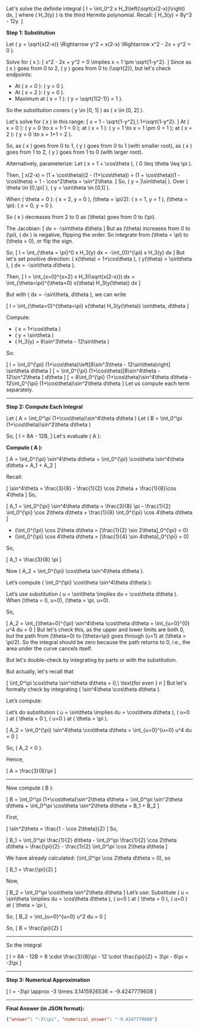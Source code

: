 Let's solve the definite integral
\[
I = \int_0^2 x H_3\left(\sqrt{x(2-x)}\right) dx,
\]
where \( H_3(y) \) is the third Hermite polynomial. Recall:
\[
H_3(y) = 8y^3 - 12y.
\]

**Step 1: Substitution**

Let \( y = \sqrt{x(2-x)} \Rightarrow y^2 = x(2-x) \Rightarrow x^2 - 2x + y^2 = 0 \).

Solve for \( x \):
\[
x^2 - 2x + y^2 = 0 \implies x = 1 \pm \sqrt{1-y^2}.
\]
Since as \( x \) goes from 0 to 2, \( y \) goes from 0 to \(\sqrt{2}\), but let's check endpoints:

- At \( x = 0 \): \( y = 0 \).
- At \( x = 2 \): \( y = 0 \).
- Maximum at \( x = 1 \): \( y = \sqrt{1(2-1)} = 1 \).

So the substitution covers \( y \in [0, 1] \) as \( x \in [0, 2] \).

Let's solve for \( x \) in this range:
\[
x = 1 - \sqrt{1-y^2},\ 1+\sqrt{1-y^2}.
\]
At \( x = 0 \): \( y = 0 \to x = 1-1 = 0 \); at \( x = 1 \): \( y = 1 \to x = 1 \pm 0 = 1 \); at \( x = 2 \): \( y = 0 \to x = 1+1 = 2 \).

So, as \( x \) goes from 0 to 1, \( y \) goes from 0 to 1 (with smaller root), as \( x \) goes from 1 to 2, \( y \) goes from 1 to 0 (with larger root).

Alternatively, parameterize:
Let \( x = 1 + \cos\theta \), \( 0 \leq \theta \leq \pi \).

Then,
\[
x(2-x) = (1 + \cos\theta)(2 - (1+\cos\theta)) = (1 + \cos\theta)(1 - \cos\theta) = 1 - \cos^2\theta = \sin^2\theta.
\]
So, \( y = |\sin\theta| \). Over \( \theta \in [0,\pi] \), \( y = \sin\theta \in [0,1] \).

When \( \theta = 0 \): \( x = 2, y = 0 \), \(\theta = \pi/2\): \( x = 1, y = 1 \), \(\theta = \pi\): \( x = 0, y = 0 \).

So \( x \) decreases from 2 to 0 as \(\theta\) goes from 0 to \(\pi\).

The Jacobian:
\[
dx = -\sin\theta d\theta
\]
But as \(\theta\) increases from 0 to \(\pi\), \( dx \) is negative, flipping the order. So integrate from \(\theta = \pi\) to \(\theta = 0\), or flip the sign.

So,
\[
I = \int_{\theta = \pi}^0 x H_3(y) dx = -\int_{0}^{\pi} x H_3(y) dx
\]
But let's set positive direction: \( x(\theta) = 1+\cos\theta \), \( y(\theta) = \sin\theta \), \( dx = -\sin\theta d\theta \).

Then,
\[
I = \int_{x=0}^{x=2} x H_3(\sqrt{x(2-x)}) dx = \int_{\theta=\pi}^{\theta=0} x(\theta) H_3(y(\theta)) dx
\]

But with \( dx = -\sin\theta\, d\theta \), we can write

\[
I = \int_{\theta=0}^{\theta=\pi} x(\theta) H_3(y(\theta)) \sin\theta\, d\theta
\]

Compute:
- \( x = 1+\cos\theta \)
- \( y = \sin\theta \)
- \( H_3(y) = 8\sin^3\theta - 12\sin\theta \)

So:

\[
I = \int_0^{\pi} (1+\cos\theta)\left[8\sin^3\theta - 12\sin\theta\right] \sin\theta d\theta
\]
\[
= \int_0^{\pi} (1+\cos\theta)[8\sin^4\theta - 12\sin^2\theta ] d\theta
\]
\[
= 8\int_0^{\pi} (1+\cos\theta)\sin^4\theta d\theta - 12\int_0^{\pi} (1+\cos\theta)\sin^2\theta d\theta
\]
Let us compute each term separately.

---

**Step 2: Compute Each Integral**

Let \( A = \int_0^\pi (1+\cos\theta)\sin^4\theta d\theta \)
Let \( B = \int_0^\pi (1+\cos\theta)\sin^2\theta d\theta \)

So,
\[
I = 8A - 12B,
\]
Let's evaluate \( A \):

**Compute \( A \):**

\[
A = \int_0^{\pi} \sin^4\theta d\theta + \int_0^{\pi} \cos\theta \sin^4\theta d\theta = A_1 + A_2
\]

Recall:

\[
\sin^4\theta = \frac{3}{8} - \frac{1}{2} \cos 2\theta + \frac{1}{8}\cos 4\theta
\]
So,

\[
A_1 = \int_0^{\pi} \sin^4\theta d\theta = \frac{3}{8} \pi - \frac{1}{2} \int_0^{\pi} \cos 2\theta d\theta + \frac{1}{8} \int_0^{\pi} \cos 4\theta d\theta
\]

- \(\int_0^{\pi} \cos 2\theta d\theta = [\frac{1}{2} \sin 2\theta]_0^{\pi} = 0\)
- \(\int_0^{\pi} \cos 4\theta d\theta = [\frac{1}{4} \sin 4\theta]_0^{\pi} = 0\)

So,

\[
A_1 = \frac{3}{8} \pi
\]

Now \( A_2 = \int_0^{\pi} \cos\theta \sin^4\theta d\theta \).

Let’s compute \( \int_0^{\pi} \cos\theta \sin^4\theta d\theta \):

Let’s use substitution \( u = \sin\theta \implies du = \cos\theta d\theta \).
When \(\theta = 0, u=0\), \(\theta = \pi, u=0\).

So,

\[
A_2 = \int_{\theta=0}^{\pi} \sin^4\theta \cos\theta d\theta = \int_{u=0}^{0} u^4 du = 0
\]
But let's check this, as the upper and lower limits are both 0, but the path from \(\theta=0\) to \(\theta=\pi\) goes through \(u=1\) at \(\theta = \pi/2\). So the integral should be zero because the path returns to 0, i.e., the area under the curve cancels itself.

But let's double-check by integrating by parts or with the substitution.

But actually, let's recall that

\[
\int_0^\pi \cos\theta \sin^n\theta d\theta = 0,\ \text{for even } n
\]
But let's formally check by integrating \( \sin^4\theta \cos\theta d\theta \).

Let’s compute:

Let’s do substitution \( u = \sin\theta \implies du = \cos\theta d\theta \), \( u=0 \) at \( \theta = 0 \), \( u=0 \) at \( \theta = \pi \).

\[
A_2 = \int_0^{\pi} \sin^4\theta \cos\theta d\theta = \int_{u=0}^{u=0} u^4 du = 0
\]

So, \( A_2 = 0 \).

Hence,

\[
A = \frac{3}{8}\pi
\]

---

Now compute \( B \):

\[
B = \int_0^\pi (1+\cos\theta)\sin^2\theta d\theta = \int_0^\pi \sin^2\theta d\theta + \int_0^\pi \cos\theta \sin^2\theta d\theta = B_1 + B_2
\]

First,

\[
\sin^2\theta = \frac{1 - \cos 2\theta}{2}
\]
So,

\[
B_1 = \int_0^\pi \frac{1}{2} d\theta - \int_0^\pi \frac{1}{2} \cos 2\theta d\theta
= \frac{\pi}{2} - \frac{1}{2} \int_0^\pi \cos 2\theta d\theta
\]

We have already calculated: \(\int_0^\pi \cos 2\theta d\theta = 0\), so

\[
B_1 = \frac{\pi}{2}
\]

Now,

\[
B_2 = \int_0^\pi \cos\theta \sin^2\theta d\theta
\]
Let’s use:
Substitute \( u = \sin\theta \implies du = \cos\theta d\theta \), \( u=0 \) at \( \theta = 0 \), \( u=0 \) at \( \theta = \pi \),

So,
\[
B_2 = \int_{u=0}^{u=0} u^2 du = 0
\]

So,
\[
B = \frac{\pi}{2}
\]

---

So the integral

\[
I = 8A - 12B = 8 \cdot \frac{3}{8}\pi - 12 \cdot \frac{\pi}{2} = 3\pi - 6\pi = -3\pi
\]

---

**Step 3: Numerical Approximation**

\[
I = -3\pi \approx -3 \times 3.1415926536 = -9.4247779608
\]

---

**Final Answer (in JSON format):**

```json
{"answer": "-3\\pi", "numerical_answer": "-9.4247779608"}
```